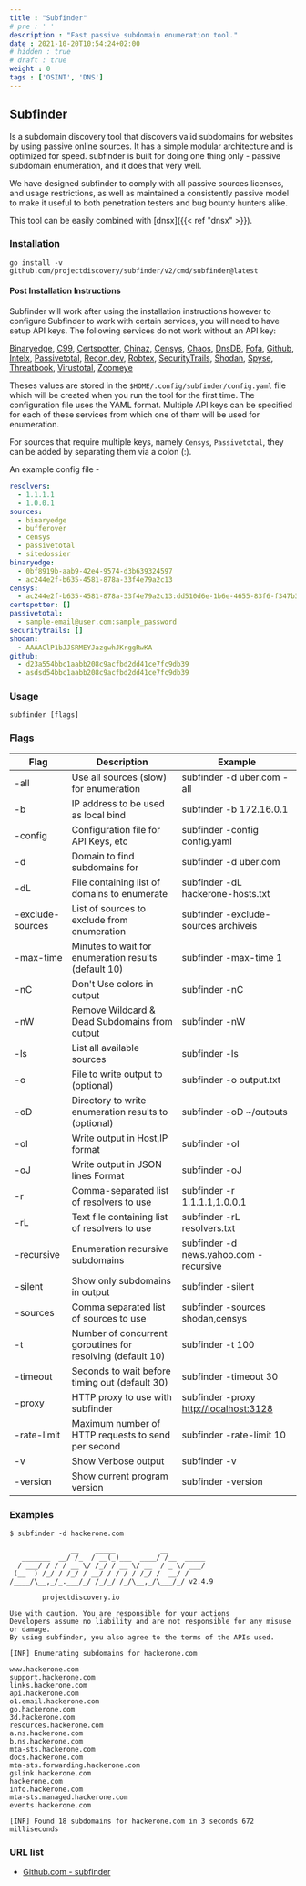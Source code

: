 ```yaml
---
title : "Subfinder"
# pre : ' '
description : "Fast passive subdomain enumeration tool."
date : 2021-10-20T10:54:24+02:00
# hidden : true
# draft : true
weight : 0
tags : ['OSINT', 'DNS']
---
```


## Subfinder

Is a subdomain discovery tool that discovers valid subdomains for websites by using passive online sources. It has a simple modular architecture and is optimized for speed. subfinder is built for doing one thing only - passive subdomain enumeration, and it does that very well.

We have designed subfinder to comply with all passive sources licenses, and usage restrictions, as well as maintained a consistently passive model to make it useful to both penetration testers and bug bounty hunters alike.

This tool can be easily combined with [dnsx]({{< ref "dnsx" >}}).

### Installation

```plain
go install -v github.com/projectdiscovery/subfinder/v2/cmd/subfinder@latest
```

#### Post Installation Instructions

Subfinder will work after using the installation instructions however to configure Subfinder to work with certain services, you will need to have setup API keys. The following services do not work without an API key:

[Binaryedge](https://binaryedge.io), [C99](https://api.c99.nl/), [Certspotter](https://sslmate.com/certspotter/api/), [Chinaz](http://my.chinaz.com/ChinazAPI/DataCenter/MyDataApi), [Censys](https://censys.io), [Chaos](https://chaos.projectdiscovery.io), [DnsDB](https://api.dnsdb.info), [Fofa](https://fofa.so/static_pages/api_help), [Github](https://github.com), [Intelx](https://intelx.io), [Passivetotal](http://passivetotal.org), [Recon.dev](https://recon.dev), [Robtex](https://www.robtex.com/api/), [SecurityTrails](http://securitytrails.com), [Shodan](https://shodan.io), [Spyse](https://spyse.com), [Threatbook](https://x.threatbook.cn/en), [Virustotal](https://www.virustotal.com), [Zoomeye](https://www.zoomeye.org)

Theses values are stored in the `$HOME/.config/subfinder/config.yaml` file which will be created when you run the tool for the first time. The configuration file uses the YAML format. Multiple API keys can be specified for each of these services from which one of them will be used for enumeration.

For sources that require multiple keys, namely `Censys`, `Passivetotal`, they can be added by separating them via a colon (:).

An example config file -

```yaml
resolvers:
  - 1.1.1.1
  - 1.0.0.1
sources:
  - binaryedge
  - bufferover
  - censys
  - passivetotal
  - sitedossier
binaryedge:
  - 0bf8919b-aab9-42e4-9574-d3b639324597
  - ac244e2f-b635-4581-878a-33f4e79a2c13
censys:
  - ac244e2f-b635-4581-878a-33f4e79a2c13:dd510d6e-1b6e-4655-83f6-f347b363def9
certspotter: []
passivetotal:
  - sample-email@user.com:sample_password
securitytrails: []
shodan:
  - AAAAClP1bJJSRMEYJazgwhJKrggRwKA
github:
  - d23a554bbc1aabb208c9acfbd2dd41ce7fc9db39
  - asdsd54bbc1aabb208c9acfbd2dd41ce7fc9db39
```

### Usage

```plain
subfinder [flags]
```

### Flags

| Flag             | Description                                                | Example                                  |
| ---------------- | ---------------------------------------------------------- | ---------------------------------------- |
| -all             | Use all sources (slow) for enumeration                     | subfinder -d uber.com -all               |
| -b               | IP address to be used as local bind                        | subfinder -b 172.16.0.1                  |
| -config          | Configuration file for API Keys, etc                       | subfinder -config config.yaml            |
| -d               | Domain to find subdomains for                              | subfinder -d uber.com                    |
| -dL              | File containing list of domains to enumerate               | subfinder -dL hackerone-hosts.txt        |
| -exclude-sources | List of sources to exclude from enumeration                | subfinder -exclude-sources archiveis     |
| -max-time        | Minutes to wait for enumeration results (default 10)       | subfinder -max-time 1                    |
| -nC              | Don't Use colors in output                                 | subfinder -nC                            |
| -nW              | Remove Wildcard & Dead Subdomains from output              | subfinder -nW                            |
| -ls              | List all available sources                                 | subfinder -ls                            |
| -o               | File to write output to (optional)                         | subfinder -o output.txt                  |
| -oD              | Directory to write enumeration results to (optional)       | subfinder -oD ~/outputs                  |
| -oI              | Write output in Host,IP format                             | subfinder -oI                            |
| -oJ              | Write output in JSON lines Format                          | subfinder -oJ                            |
| -r               | Comma-separated list of resolvers to use                   | subfinder -r 1.1.1.1,1.0.0.1             |
| -rL              | Text file containing list of resolvers to use              | subfinder -rL resolvers.txt              |
| -recursive       | Enumeration recursive subdomains                           | subfinder -d news.yahoo.com -recursive   |
| -silent          | Show only subdomains in output                             | subfinder -silent                        |
| -sources         | Comma separated list of sources to use                     | subfinder -sources shodan,censys         |
| -t               | Number of concurrent goroutines for resolving (default 10) | subfinder -t 100                         |
| -timeout         | Seconds to wait before timing out (default 30)             | subfinder -timeout 30                    |
| -proxy           | HTTP proxy to use with subfinder                           | subfinder -proxy <http://localhost:3128> |
| -rate-limit      | Maximum number of HTTP requests to send per second         | subfinder -rate-limit 10                 |
| -v               | Show Verbose output                                        | subfinder -v                             |
| -version         | Show current program version                               | subfinder -version                       |

### Examples

```plain
$ subfinder -d hackerone.com

               __    _____           __         
   _______  __/ /_  / __(_)___  ____/ /__  _____
  / ___/ / / / __ \/ /_/ / __ \/ __  / _ \/ ___/
 (__  ) /_/ / /_/ / __/ / / / / /_/ /  __/ /    
/____/\__,_/_.___/_/ /_/_/ /_/\__,_/\___/_/ v2.4.9

        projectdiscovery.io

Use with caution. You are responsible for your actions
Developers assume no liability and are not responsible for any misuse or damage.
By using subfinder, you also agree to the terms of the APIs used.

[INF] Enumerating subdomains for hackerone.com

www.hackerone.com
support.hackerone.com
links.hackerone.com
api.hackerone.com
o1.email.hackerone.com
go.hackerone.com
3d.hackerone.com
resources.hackerone.com
a.ns.hackerone.com
b.ns.hackerone.com
mta-sts.hackerone.com
docs.hackerone.com
mta-sts.forwarding.hackerone.com
gslink.hackerone.com
hackerone.com
info.hackerone.com
mta-sts.managed.hackerone.com
events.hackerone.com

[INF] Found 18 subdomains for hackerone.com in 3 seconds 672 milliseconds
```

### URL list

* [Github.com - subfinder](https://github.com/projectdiscovery/subfinder)
